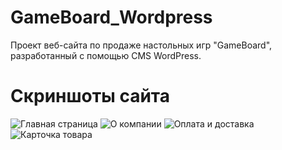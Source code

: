 # GameBoard_Wordpress
Проект веб-сайта по продаже настольных игр "GameBoard", разработанный с помощью CMS WordPress.
# Скриншоты сайта
![](https://github.com/maksmez/CarRent-Sockets/blob/master/photo_site/1.png "Главная страница")
![](https://github.com/maksmez/CarRent-Sockets/blob/master/photo_site/2.png "О компании")
![](https://github.com/maksmez/CarRent-Sockets/blob/master/photo_site/3.png "Оплата и доставка")
![](https://github.com/maksmez/CarRent-Sockets/blob/master/photo_site/4.png "Карточка товара")